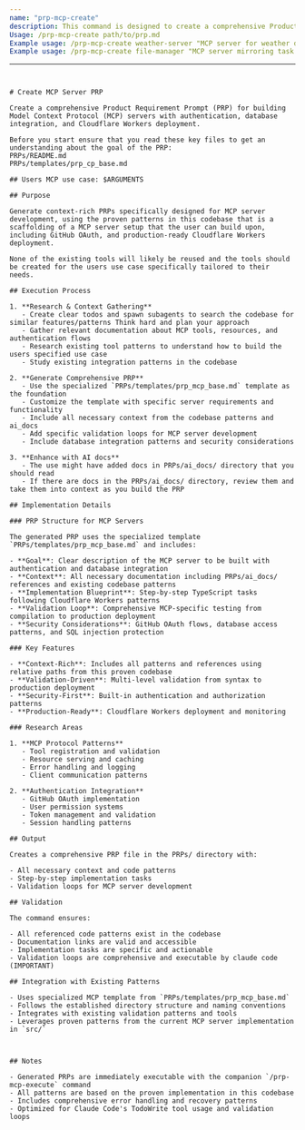 ```yaml
---
name: "prp-mcp-create"
description: This command is designed to create a comprehensive Product Requirement Prompt (PRP) for building Model Context Protocol (MCP) servers referencing this codebase patterns mirroring tool setups for the users specific requirements.
Usage: /prp-mcp-create path/to/prp.md
Example usage: /prp-mcp-create weather-server "MCP server for weather data with API integration"
Example usage: /prp-mcp-create file-manager "MCP server mirroring task master mcp"
```
---
```


# Create MCP Server PRP

Create a comprehensive Product Requirement Prompt (PRP) for building Model Context Protocol (MCP) servers with authentication, database integration, and Cloudflare Workers deployment.

Before you start ensure that you read these key files to get an understanding about the goal of the PRP:
PRPs/README.md
PRPs/templates/prp_cp_base.md

## Users MCP use case: $ARGUMENTS

## Purpose

Generate context-rich PRPs specifically designed for MCP server development, using the proven patterns in this codebase that is a scaffolding of a MCP server setup that the user can build upon, including GitHub OAuth, and production-ready Cloudflare Workers deployment.

None of the existing tools will likely be reused and the tools should be created for the users use case specifically tailored to their needs.

## Execution Process

1. **Research & Context Gathering**
   - Create clear todos and spawn subagents to search the codebase for similar features/patterns Think hard and plan your approach
   - Gather relevant documentation about MCP tools, resources, and authentication flows
   - Research existing tool patterns to understand how to build the users specified use case
   - Study existing integration patterns in the codebase

2. **Generate Comprehensive PRP**
   - Use the specialized `PRPs/templates/prp_mcp_base.md` template as the foundation
   - Customize the template with specific server requirements and functionality
   - Include all necessary context from the codebase patterns and ai_docs
   - Add specific validation loops for MCP server development
   - Include database integration patterns and security considerations

3. **Enhance with AI docs**
   - The use might have added docs in PRPs/ai_docs/ directory that you should read
   - If there are docs in the PRPs/ai_docs/ directory, review them and take them into context as you build the PRP

## Implementation Details

### PRP Structure for MCP Servers

The generated PRP uses the specialized template `PRPs/templates/prp_mcp_base.md` and includes:

- **Goal**: Clear description of the MCP server to be built with authentication and database integration
- **Context**: All necessary documentation including PRPs/ai_docs/ references and existing codebase patterns
- **Implementation Blueprint**: Step-by-step TypeScript tasks following Cloudflare Workers patterns
- **Validation Loop**: Comprehensive MCP-specific testing from compilation to production deployment
- **Security Considerations**: GitHub OAuth flows, database access patterns, and SQL injection protection

### Key Features

- **Context-Rich**: Includes all patterns and references using relative paths from this proven codebase
- **Validation-Driven**: Multi-level validation from syntax to production deployment
- **Security-First**: Built-in authentication and authorization patterns
- **Production-Ready**: Cloudflare Workers deployment and monitoring

### Research Areas

1. **MCP Protocol Patterns**
   - Tool registration and validation
   - Resource serving and caching
   - Error handling and logging
   - Client communication patterns

2. **Authentication Integration**
   - GitHub OAuth implementation
   - User permission systems
   - Token management and validation
   - Session handling patterns

## Output

Creates a comprehensive PRP file in the PRPs/ directory with:

- All necessary context and code patterns
- Step-by-step implementation tasks
- Validation loops for MCP server development

## Validation

The command ensures:

- All referenced code patterns exist in the codebase
- Documentation links are valid and accessible
- Implementation tasks are specific and actionable
- Validation loops are comprehensive and executable by claude code (IMPORTANT)

## Integration with Existing Patterns

- Uses specialized MCP template from `PRPs/templates/prp_mcp_base.md`
- Follows the established directory structure and naming conventions
- Integrates with existing validation patterns and tools
- Leverages proven patterns from the current MCP server implementation in `src/`



## Notes

- Generated PRPs are immediately executable with the companion `/prp-mcp-execute` command
- All patterns are based on the proven implementation in this codebase
- Includes comprehensive error handling and recovery patterns
- Optimized for Claude Code's TodoWrite tool usage and validation loops
